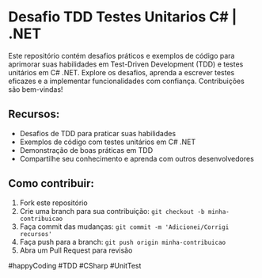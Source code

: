 # Desafio TDD Testes Unitarios C# | .NET

Este repositório contém desafios práticos e exemplos de código para aprimorar suas habilidades em Test-Driven Development (TDD) e testes unitários em C# .NET. Explore os desafios, aprenda a escrever testes eficazes e a implementar funcionalidades com confiança. Contribuições são bem-vindas!

## Recursos:

- Desafios de TDD para praticar suas habilidades
- Exemplos de código com testes unitários em C# .NET
- Demonstração de boas práticas em TDD
- Compartilhe seu conhecimento e aprenda com outros desenvolvedores

## Como contribuir:

1. Fork este repositório
2. Crie uma branch para sua contribuição: `git checkout -b minha-contribuicao`
3. Faça commit das mudanças: `git commit -m 'Adicionei/Corrigi recursos'`
4. Faça push para a branch: `git push origin minha-contribuicao`
5. Abra um Pull Request para revisão


#happyCoding #TDD #CSharp #UnitTest
